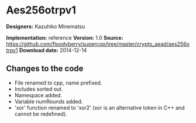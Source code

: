 # Aes256otrpv1

**Designers:** Kazuhiko Minematsu

**Implementation:** reference
**Version:** 1.0
**Source:** https://github.com/floodyberry/supercop/tree/master/crypto_aead/aes256otrpv1
**Download date:** 2014-12-14

## Changes to the code

* File renamed to cpp, name prefixed.
* Includes sorted out.
* Namespace added.
* Variable numRounds added.
* 'xor' function renamed to 'xor2' (xor is an alternative token in C++ and cannot be redefined).
